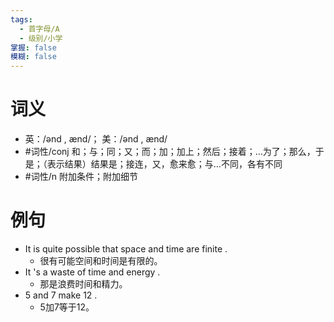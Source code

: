 ```yaml
---
tags:
  - 首字母/A
  - 级别/小学
掌握: false
模糊: false
---
```

# 词义
- 英：/ənd , ænd/； 美：/ənd , ænd/
- #词性/conj  和；与；同；又；而；加；加上；然后；接着；…为了；那么，于是；（表示结果）结果是；接连，又，愈来愈；与…不同，各有不同
- #词性/n  附加条件；附加细节
# 例句
- It is quite possible that space and time are finite .
	- 很有可能空间和时间是有限的。
- It 's a waste of time and energy .
	- 那是浪费时间和精力。
- 5 and 7 make 12 .
	- 5加7等于12。
